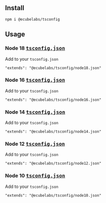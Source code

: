 ## Install
```
npm i @ecubelabs/tsconfig
```

## Usage

### Node 18 <kbd><a href="./node16.json">tsconfig.json</a></kbd>
Add to your `tsconfig.json`
```
"extends": "@ecubelabs/tsconfig/node18.json"
```

### Node 16 <kbd><a href="./node16.json">tsconfig.json</a></kbd>
Add to your `tsconfig.json`
```
"extends": "@ecubelabs/tsconfig/node16.json"
```

### Node 14 <kbd><a href="./node14.json">tsconfig.json</a></kbd>
Add to your `tsconfig.json`
```
"extends": "@ecubelabs/tsconfig/node14.json"
```

### Node 12 <kbd><a href="./node12.json">tsconfig.json</a></kbd>
Add to your `tsconfig.json`
```
"extends": "@ecubelabs/tsconfig/node12.json"
```

### Node 10 <kbd><a href="./node10.json">tsconfig.json</a></kbd>
Add to your `tsconfig.json`
```
"extends": "@ecubelabs/tsconfig/node10.json"
```
